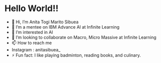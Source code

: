 # Hello World!!  

- 👋 Hi, I’m Anita Togi Marito Sibuea
- 👋 I’m a mentee on IBM Advance AI at Infinite Learning
- 👀 I’m interested in AI
- 💞️ I’m looking to collaborate on Macro, Micro Massive at Infinite Learning 
- 📫 How to reach me
- Instagram : anitasibuea_
- ⚡ Fun fact: I like playing badminton, reading books, and culinary.
